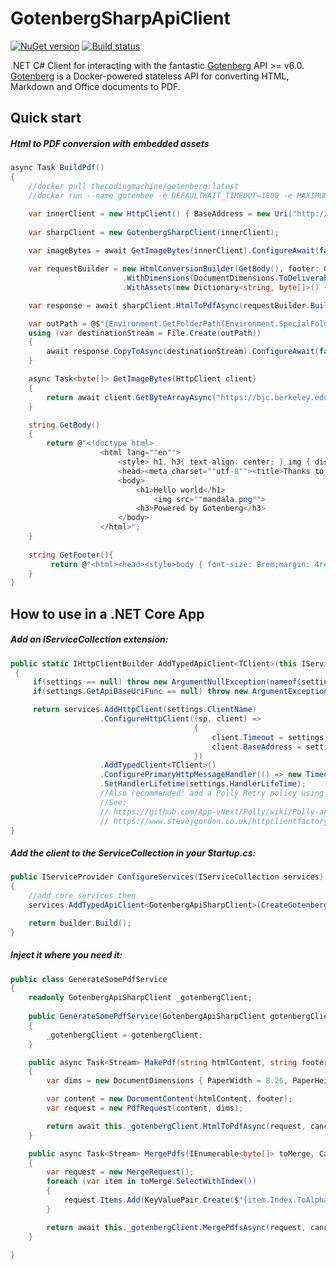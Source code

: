 # GotenbergSharpApiClient

[![NuGet version](https://badge.fury.io/nu/Gotenberg.Sharp.Api.Client.svg)](https://badge.fury.io/nu/Gotenberg.Sharp.Api.Client) [![Build status](https://ci.appveyor.com/api/projects/status/s8lvj93xewlsylxh/branch/master?svg=true)](https://ci.appveyor.com/project/Jaben/gotenbergsharpapiclient/branch/master)

.NET C# Client for interacting with the fantastic [Gotenberg](https://thecodingmachine.github.io/gotenberg) API >= v6.0. [Gotenberg](https://thecodingmachine.github.io/gotenberg) is a Docker-powered stateless API for converting HTML, Markdown and Office documents to PDF.

## Quick start

##### Html to PDF conversion with embedded assets

```csharp
async Task BuildPdf()
{
	//docker pull thecodingmachine/gotenberg:latest 
	//docker run --name gotenbee -e DEFAULTWAIT_TIMEOUT=1800 -e MAXIMUM_WAIT_TIMEOUT=1800 -e LOG_LEVL=DEBUG -p:3000:3000 "thecodingmachine/gotenberg:latest"

	var innerClient = new HttpClient() { BaseAddress = new Uri("http://localhost:3000") };
	
	var sharpClient = new GotenbergSharpClient(innerClient);
	
	var imageBytes = await GetImageBytes(innerClient).ConfigureAwait(false);

	var requestBuilder = new HtmlConversionBuilder(GetBody(), footer: GetFooter())
						 .WithDimensions(DocumentDimensions.ToDeliverableDefault())
						 .WithAssets(new Dictionary<string, byte[]>() { { "mandala.png", imageBytes } });

	var response = await sharpClient.HtmlToPdfAsync(requestBuilder.Build()).ConfigureAwait(false);

	var outPath = @$"{Environment.GetFolderPath(Environment.SpecialFolder.Desktop)}\Gotenberg.pdf";
	using (var destinationStream = File.Create(outPath))
	{
		await response.CopyToAsync(destinationStream).ConfigureAwait(false);
	}

	async Task<byte[]> GetImageBytes(HttpClient client)
	{
		return await client.GetByteArrayAsync("https://bjc.berkeley.edu/~bh/bjc/bjc-r/img/2-complexity/Mandala_img/Mandala4b.png");
	}

	string GetBody()
	{
		return @"<!doctype html>
					<html lang=""en"">
						<style> h1, h3{ text-align: center; } img { display: block; margin-left: auto;margin-right: auto; width: 88%;}  </style>
						<head><meta charset=""utf-8""><title>Thanks to TheCodingMachine</title></head>  
						<body>
							<h1>Hello world</h1>    
								<img src=""mandala.png""> 
							<h3>Powered by Gotenberg</h3>	
						</body>
					</html>";
	}
	
	string GetFooter(){
		 return @"<html><head><style>body { font-size: 8rem;margin: 4rem auto; }  </style></head><body><p><span class=""pageNumber""></span> of <span class=""totalPages""> pages</span> PDF Created on <span class=""date""></span> <span class=""title""></span></p></body></html>";
	}
}
```

## How to use in a .NET Core App

##### Add an IServiceCollection extension:

```csharp
public static IHttpClientBuilder AddTypedApiClient<TClient>(this IServiceCollection services, InnerClientSettings settings) where TClient: class 
 {
     if(settings == null) throw new ArgumentNullException(nameof(settings));
     if(settings.GetApiBaseUriFunc == null) throw new ArgumentException(nameof(settings.GetApiBaseUriFunc));

     return services.AddHttpClient(settings.ClientName)
                    .ConfigureHttpClient((sp, client) =>
                                         {
                                             client.Timeout = settings.Timeout;
                                             client.BaseAddress = settings.GetApiBaseUriFunc(sp);
                                         })
                    .AddTypedClient<TClient>()
                    .ConfigurePrimaryHttpMessageHandler(() => new TimeoutHandler(new HttpClientHandler { AutomaticDecompression = DecompressionMethods.GZip | DecompressionMethods.Deflate }))
                    .SetHandlerLifetime(settings.HandlerLifeTime);
                    //Also recommended: add a Polly Retry policy using https://www.nuget.org/packages/Polly
                    //See: 
                    // https://github.com/App-vNext/Polly/wiki/Polly-and-HttpClientFactory
                    // https://www.stevejgordon.co.uk/httpclientfactory-using-polly-for-transient-fault-handling
}
```

##### Add the client to the ServiceCollection in your Startup.cs:

```csharp
public IServiceProvider ConfigureServices(IServiceCollection services)
{
	//add core services then
	services.AddTypedApiClient<GotenbergApiSharpClient>(CreateGotenbergClientSettings());

	return builder.Build();
}
```

##### Inject it where you need it:

```csharp
public class GenerateSomePdfService
{
	readonly GotenbergApiSharpClient _gotenbergClient;
	
	public GenerateSomePdfService(GotenbergApiSharpClient gotenbergClient)
	{
		_gotenbergClient = gotenbergClient;
	}

	public async Task<Stream> MakePdf(string htmlContent, string footer, CancellationToken cancelToken = default)
	{
		var dims = new DocumentDimensions { PaperWidth = 8.26, PaperHeight = 11.69, Landscape = false, MarginBottom = .38 };

		var content = new DocumentContent(htmlContent, footer);
		var request = new PdfRequest(content, dims);

		return await this._gotenbergClient.HtmlToPdfAsync(request, cancelToken).ConfigureAwait(false);
	}

	public async Task<Stream> MergePdfs(IEnumerable<byte[]> toMerge, CancellationToken cancelToken = default)
	{
		var request = new MergeRequest();
		foreach (var item in toMerge.SelectWithIndex())
		{
			request.Items.Add(KeyValuePair.Create($"{item.Index.ToAlphabeticallySortableName()}.pdf", item.Value));
		}

		return await this._gotenbergClient.MergePdfsAsync(request, cancelToken).ConfigureAwait(false);
	}

}
```
